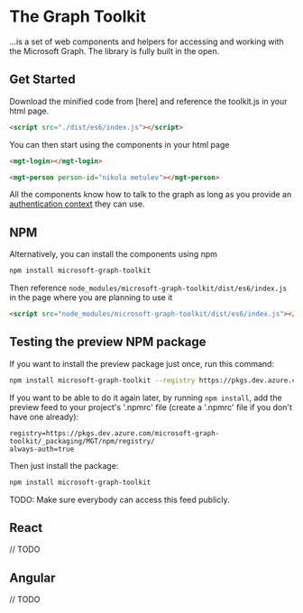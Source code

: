 # The Graph Toolkit

...is a set of web components and helpers for accessing and working with the Microsoft Graph. The library is fully built in the open. 

## Get Started

Download the minified code from [here] and reference the toolkit.js in your html page. 

```html
<script src="./dist/es6/index.js"></script>
```

You can then start using the components in your html page

```html
<mgt-login></mgt-login>

<mgt-person person-id="nikola metulev"></mgt-person>
```

All the components know how to talk to the graph as long as you provide an [authentication context](./authentication.md) they can use.


## NPM
Alternatively, you can install the components using npm

```bash
npm install microsoft-graph-toolkit
```

Then reference `node_modules/microsoft-graph-toolkit/dist/es6/index.js` in the page where you are planning to use it

```html
<script src="node_modules/microsoft-graph-toolkit/dist/es6/index.js"></script>
```

## Testing the preview NPM package
If you want to install the preview package just once, run this command:
```bash
npm install microsoft-graph-toolkit --registry https://pkgs.dev.azure.com/microsoft-graph-toolkit/_packaging/MGT/npm/registry/
```
If you want to be able to do it again later, by running ```npm install```, add the preview feed to your project's '.npmrc' file (create a '.npmrc' file if you don't have one already):
```
registry=https://pkgs.dev.azure.com/microsoft-graph-toolkit/_packaging/MGT/npm/registry/
always-auth=true
```
Then just install the package:
```bash
npm install microsoft-graph-toolkit
```

TODO: Make sure everybody can access this feed publicly.

## React

// TODO

## Angular

// TODO
